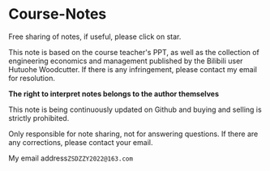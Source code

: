 # Course-Notes

Free sharing of notes, if useful, please click on star.

This note is based on the course teacher's PPT, as well as the collection of engineering economics and management published by the Bilibili user Hutuohe Woodcutter. If there is any infringement, please contact my email for resolution.

**The right to interpret notes belongs to the author themselves**

This note is being continuously updated on Github and buying and selling is strictly prohibited.

Only responsible for note sharing, not for answering questions. If there are any corrections, please contact your email.

My email address` ZSDZZY2022@163.com `
